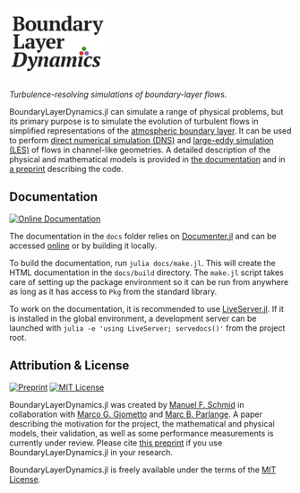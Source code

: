 # <img alt="BoundaryLayerDynamics.jl" src="./docs/src/assets/logo-vector.svg" height=120 />

*Turbulence-resolving simulations of boundary-layer flows.*

BoundaryLayerDynamics.jl can simulate a range of physical problems, but its
primary purpose is to simulate the evolution of turbulent flows in simplified
representations of the [atmospheric boundary layer](https://en.wikipedia.org/wiki/Planetary_boundary_layer).
It can be used to perform [direct numerical simulation (DNS)](https://en.wikipedia.org/wiki/Direct_numerical_simulation) and [large-eddy simulation (LES)](https://en.wikipedia.org/wiki/Large_eddy_simulation) of flows in channel-like geometries.
A detailed description of the physical and mathematical models is provided in [the documentation](https://docs.mfsch.dev/BoundaryLayerDynamics.jl/) and in [a preprint](https://doi.org/10.5194/egusphere-2023-1071) describing the code.

## Documentation

[![Online Documentation](https://img.shields.io/badge/🕮-Online_Documentation-2C6BAC)](https://docs.mfsch.dev/BoundaryLayerDynamics.jl/)

The documentation in the `docs` folder relies on
[Documenter.jl](https://github.com/JuliaDocs/Documenter.jl) and can be accessed [online](https://docs.mfsch.dev/BoundaryLayerDynamics.jl/) or by building it locally.

To build the documentation, run `julia docs/make.jl`.
This will create the HTML documentation in the `docs/build` directory.
The `make.jl` script takes care of setting up the package environment so it can be run
from anywhere as long as it has access to `Pkg` from the standard library.

To work on the documentation, it is recommended to use
[LiveServer.jl](https://github.com/tlienart/LiveServer.jl).
If it is installed in the global environment, a development server can be
launched with `julia -e 'using LiveServer; servedocs()'` from the project root.

## Attribution & License

[![Preprint](https://img.shields.io/badge/Preprint-10.5194%2Fegusphere--2023--1071-8E0F56)](https://doi.org/10.5194/egusphere-2023-1071)
[![MIT License](https://img.shields.io/badge/License-MIT-D2D2C0)](./LICENSE.md)

BoundaryLayerDynamics.jl was created by [Manuel F. Schmid](https://orcid.org/0000-0002-7880-9913) in collaboration with [Marco G. Giometto](https://orcid.org/0000-0001-9661-0599) and [Marc B. Parlange](https://orcid.org/0000-0001-6972-4371).
A paper describing the motivation for the project, the mathematical and physical models, their validation, as well as some performance measurements is currently under review.
Please cite [this preprint](https://doi.org/10.5194/egusphere-2023-1071) if you use BoundaryLayerDynamics.jl in your research.

BoundaryLayerDynamics.jl is freely available under the terms of the [MIT License](./LICENSE.md).
